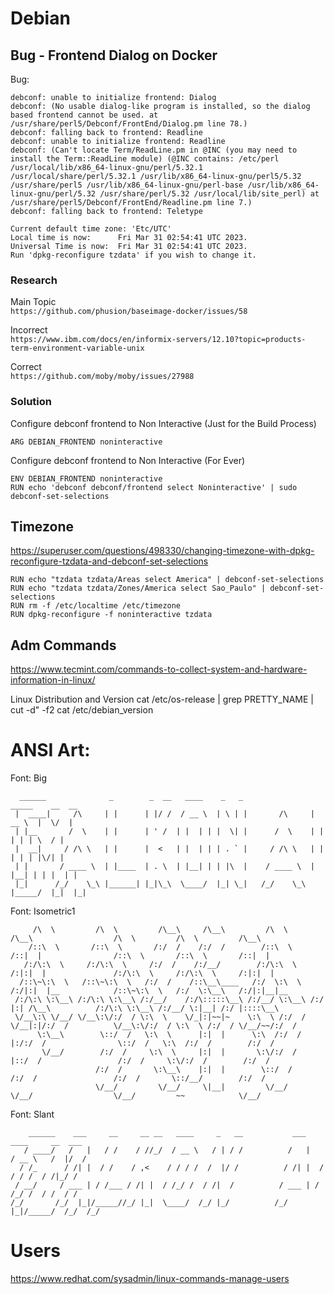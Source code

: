 # Debian

## Bug - Frontend Dialog on Docker

Bug:
```
debconf: unable to initialize frontend: Dialog
debconf: (No usable dialog-like program is installed, so the dialog based frontend cannot be used. at /usr/share/perl5/Debconf/FrontEnd/Dialog.pm line 78.)
debconf: falling back to frontend: Readline
debconf: unable to initialize frontend: Readline
debconf: (Can't locate Term/ReadLine.pm in @INC (you may need to install the Term::ReadLine module) (@INC contains: /etc/perl /usr/local/lib/x86_64-linux-gnu/perl/5.32.1 /usr/local/share/perl/5.32.1 /usr/lib/x86_64-linux-gnu/perl5/5.32 /usr/share/perl5 /usr/lib/x86_64-linux-gnu/perl-base /usr/lib/x86_64-linux-gnu/perl/5.32 /usr/share/perl/5.32 /usr/local/lib/site_perl) at /usr/share/perl5/Debconf/FrontEnd/Readline.pm line 7.)
debconf: falling back to frontend: Teletype

Current default time zone: 'Etc/UTC'
Local time is now:      Fri Mar 31 02:54:41 UTC 2023.
Universal Time is now:  Fri Mar 31 02:54:41 UTC 2023.
Run 'dpkg-reconfigure tzdata' if you wish to change it.
```
### Research
Main Topic  
``` https://github.com/phusion/baseimage-docker/issues/58 ```  

Incorrect  
``` https://www.ibm.com/docs/en/informix-servers/12.10?topic=products-term-environment-variable-unix ```  

Correct  
``` https://github.com/moby/moby/issues/27988 ```  

### Solution
Configure debconf frontend to Non Interactive (Just for the Build Process)
```
ARG DEBIAN_FRONTEND noninteractive
```
Configure debconf frontend to Non Interactive (For Ever)
```
ENV DEBIAN_FRONTEND noninteractive
RUN echo 'debconf debconf/frontend select Noninteractive' | sudo debconf-set-selections
```




## Timezone
https://superuser.com/questions/498330/changing-timezone-with-dpkg-reconfigure-tzdata-and-debconf-set-selections
```
RUN echo "tzdata tzdata/Areas select America" | debconf-set-selections
RUN echo "tzdata tzdata/Zones/America select Sao_Paulo" | debconf-set-selections
RUN rm -f /etc/localtime /etc/timezone
RUN dpkg-reconfigure -f noninteractive tzdata
```



## Adm Commands
https://www.tecmint.com/commands-to-collect-system-and-hardware-information-in-linux/

Linux Distribution and Version
cat /etc/os-release | grep PRETTY_NAME | cut -d\" -f2
cat /etc/debian_version


# ANSI Art:

Font: Big
```
  ______              _        _  __   ____    _   _                _____    __  __ 
 |  ____|     /\     | |      | |/ /  / __ \  | \ | |       /\     |  __ \  |  \/  |
 | |__       /  \    | |      | ' /  | |  | | |  \| |      /  \    | |  | | | \  / |
 |  __|     / /\ \   | |      |  <   | |  | | | . ` |     / /\ \   | |  | | | |\/| |
 | |       / ____ \  | |____  | . \  | |__| | | |\  |    / ____ \  | |__| | | |  | |
 |_|      /_/    \_\ |______| |_|\_\  \____/  |_| \_|   /_/    \_\ |_____/  |_|  |_|
```
                                                                                    

Font: Isometric1
```
     /\  \         /\  \         /\__\     /\__\         /\  \         /\__\                  /\  \         /\  \         /\__\    
    /::\  \       /::\  \       /:/  /    /:/  /        /::\  \       /::|  |                /::\  \       /::\  \       /::|  |   
   /:/\:\  \     /:/\:\  \     /:/  /    /:/__/        /:/\:\  \     /:|:|  |               /:/\:\  \     /:/\:\  \     /:|:|  |   
  /::\~\:\  \   /::\~\:\  \   /:/  /    /::\__\____   /:/  \:\  \   /:/|:|  |__            /::\~\:\  \   /:/  \:\__\   /:/|:|__|__ 
 /:/\:\ \:\__\ /:/\:\ \:\__\ /:/__/    /:/\:::::\__\ /:/__/ \:\__\ /:/ |:| /\__\          /:/\:\ \:\__\ /:/__/ \:|__| /:/ |::::\__\
 \/__\:\ \/__/ \/__\:\/:/  / \:\  \    \/_|:|~~|~    \:\  \ /:/  / \/__|:|/:/  /          \/__\:\/:/  / \:\  \ /:/  / \/__/~~/:/  /
      \:\__\        \::/  /   \:\  \      |:|  |      \:\  /:/  /      |:/:/  /                \::/  /   \:\  /:/  /        /:/  / 
       \/__/        /:/  /     \:\  \     |:|  |       \:\/:/  /       |::/  /                 /:/  /     \:\/:/  /        /:/  /  
                   /:/  /       \:\__\    |:|  |        \::/  /        /:/  /                 /:/  /       \::/__/        /:/  /   
                   \/__/         \/__/     \|__|         \/__/         \/__/                  \/__/         ~~            \/__/    
```

Font: Slant
```
    ______    ___     __     __ __   ____     _   __           ___     ____     __  ___
   / ____/   /   |   / /    / //_/  / __ \   / | / /          /   |   / __ \   /  |/  /
  / /_      / /| |  / /    / ,<    / / / /  /  |/ /          / /| |  / / / /  / /|_/ / 
 / __/     / ___ | / /___ / /| |  / /_/ /  / /|  /          / ___ | / /_/ /  / /  / /  
/_/       /_/  |_|/_____//_/ |_|  \____/  /_/ |_/          /_/  |_|/_____/  /_/  /_/   
```


# Users
https://www.redhat.com/sysadmin/linux-commands-manage-users
